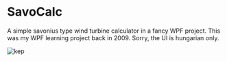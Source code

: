 # SavoCalc
A simple savonius type wind turbine calculator in a fancy WPF project. This was my WPF learning project back in 2009.
Sorry, the UI is hungarian only.


![kep](https://user-images.githubusercontent.com/23458398/37325842-d3af81ce-268f-11e8-9bbd-87f7b765b7be.png)
 
